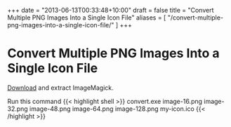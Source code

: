 +++
date = "2013-06-13T00:33:48+10:00"
draft = false
title = "Convert Multiple PNG Images Into a Single Icon File"
aliases = [
    "/convert-multiple-png-images-into-a-single-icon-file/"
]
+++

# Convert Multiple PNG Images Into a Single Icon File

[Download](http://www.imagemagick.org/download/binaries/) and extract ImageMagick.

Run this command
{{< highlight shell >}}
convert.exe image-16.png image-32.png image-48.png image-64.png image-128.png my-icon.ico
{{< /highlight >}}